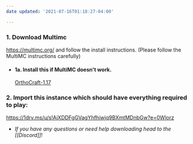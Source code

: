 ```yaml
---
date updated: '2021-07-16T01:18:27-04:00'

---
```


### 1. Download Multimc

<https://multimc.org/> and follow the install instructions. (Please follow the MultiMC instructions carefully)

- #### 1a. Install this if MultiMC doesn't work.

  [OrthoCraft-1.17](https://www.oracle.com/java/technologies/javase-jdk16-downloads.html)

### 2. Import this instance which should have everything required to play:

<https://1drv.ms/u/s!AjXDDFgGVagYhfhiwjq9BXmtMDnbGw?e=0Wlorz>

- _If you have any questions or need help downloading head to the [[Discord]]_!
